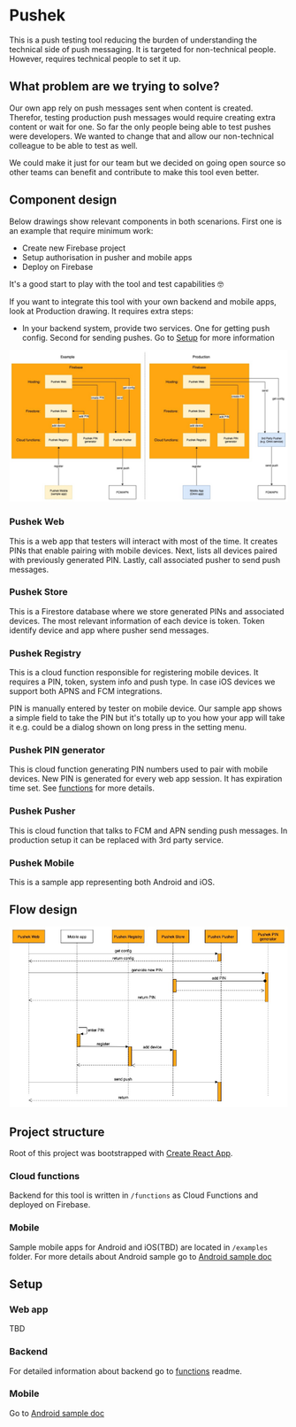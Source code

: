 # Pushek

This is a push testing tool reducing the burden of understanding the technical side of push messaging. It is targeted for non-technical people. However, requires technical people to set it up.

## What problem are we trying to solve?

Our own app rely on push messages sent when content is created. Therefor, testing production push messages would require creating extra content or wait for one. So far the only people being able to test pushes were developers. We wanted to change that and allow our non-technical colleague to be able to test as well. 

We could make it just for our team but we decided on going open source so other teams can benefit and contribute to make this tool even better.

## Component design
Below drawings show relevant components in both scenarions. First one is an example that require minimum work:
- Create new Firebase project
- Setup authorisation in pusher and mobile apps
- Deploy on Firebase

It's a good start to play with the tool and test capabilities :nerd_face:

If you want to integrate this tool with your own backend and mobile apps, look at Production drawing.
It requires extra steps:
- In your backend system, provide two services. One for getting push config. Second for sending pushes. Go to [Setup](#backend) for more information

![Componenets](docs/components.jpg)

### Pushek Web
This is a web app that testers will interact with most of the time. It creates PINs that enable pairing with mobile devices. Next, lists all devices paired with previously generated PIN. Lastly, call associated pusher to send push messages.

### Pushek Store
This is a Firestore database where we store generated PINs and associated devices. The most relevant information of each device is token. Token identify device and app where pusher send messages.

### Pushek Registry
This is a cloud function responsible for registering mobile devices. It requires a PIN, token, system info and push type. In case iOS devices we support both APNS and FCM integrations.

PIN is manually entered by tester on mobile device. Our sample app shows a simple field to take the PIN but it's totally up to you how your app will take it e.g. could be a dialog shown on long press in the setting menu.

### Pushek PIN generator
This is cloud function generating PIN numbers used to pair with mobile devices. New PIN is generated for every web app session. It has expiration time set. See [functions](functions) for more details.

### Pushek Pusher
This is cloud function that talks to FCM and APN sending push messages. In production setup it can be replaced with 3rd party service.

### Pushek Mobile
This is a sample app representing both Android and iOS.

## Flow design
![Flow](docs/flow.jpg)

## Project structure

Root of this project was bootstrapped with [Create React App](https://github.com/facebook/create-react-app). 

### Cloud functions
Backend for this tool is written in `/functions` as Cloud Functions and deployed on Firebase.

### Mobile
Sample mobile apps for Android and iOS(TBD) are located in `/examples` folder.
For more details about Android sample go to [Android sample doc](examples/android/README.md)

## Setup

### Web app

TBD

### Backend

For detailed information about backend go to [functions](functions) readme.

### Mobile

Go to [Android sample doc](examples/android/README.md)

